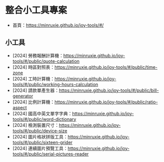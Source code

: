 # 整合小工具專案
* 首頁：https://minruxie.github.io/joy-tools/#/

## 小工具
* [2024] 勞務報酬計算機：https://minruxie.github.io/joy-tools/#/public/quote-calculation
* [2024] 時區對照表：https://minruxie.github.io/joy-tools/#/public/time-zone
* [2024] 工時計算機：https://minruxie.github.io/joy-tools/#/public/working-hours-calculation
* [2024] 請款單產生器：https://minruxie.github.io/joy-tools/#/public/bill-generator
* [2024] 比例計算機：https://minruxie.github.io/joy-tools/#/public/ratio-aspect
* [2024] 國高中英文單字字典：https://minruxie.github.io/joy-tools/#/public/word-dictionary
* [2024] 檢測裝置尺寸：https://minruxie.github.io/joy-tools/#/public/device-size
* [2024] 圖片格狀拼版工具：https://minruxie.github.io/joy-tools/#/public/sixteen-grider
* [2024] 連續圖片預覽工具：https://minruxie.github.io/joy-tools/#/public/serial-pictures-reader